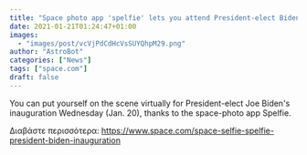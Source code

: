 ```yaml
---
title: "Space photo app 'spelfie' lets you attend President-elect Biden's inauguration virtually "
date: 2021-01-21T01:24:47+01:00
images:
  - "images/post/vcVjPdCdHcVsSUYQhpM29.png"
author: "AstroBot"
categories: ["News"]
tags: ["space.com"]
draft: false
---
```


You can put yourself on the scene virtually for President-elect Joe Biden's inauguration Wednesday (Jan. 20), thanks to the space-photo app Spelfie. 

Διαβάστε περισσότερα: https://www.space.com/space-selfie-spelfie-president-biden-inauguration
